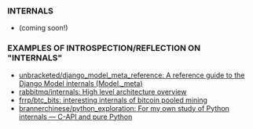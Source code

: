 ### INTERNALS
* (coming soon!)

### EXAMPLES OF INTROSPECTION/REFLECTION ON "INTERNALS"
* [unbracketed/django_model_meta_reference: A reference guide to the Django Model internals (Model._meta)](https://github.com/unbracketed/django_model_meta_reference)
* [rabbitmq/internals: High level architecture overview](https://github.com/rabbitmq/internals)
* [frrp/btc_bits: interesting internals of bitcoin pooled mining](https://github.com/frrp/btc_bits)
* [brannerchinese/python_exploration: For my own study of Python internals — C-API and pure Python](https://github.com/brannerchinese/python_exploration)
